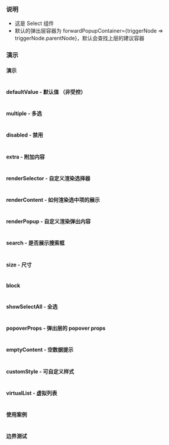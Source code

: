 ### 说明

-   这是 Select 组件
-   默认的弹出层容器为 forwardPopupContainer={triggerNode => triggerNode.parentNode}，默认会查找上层的建议容器

### 演示

#### 演示

```js {"codepath": "select.jsx"}
```

#### defaultValue - 默认值 （非受控）

```js {"codepath": "uncontrolled.jsx"}
```

#### multiple - 多选

```js {"codepath": "multiple.jsx"}
```

#### disabled - 禁用

```js {"codepath": "disabled.jsx"}
```

#### extra - 附加内容

```js {"codepath": "select-extra.jsx"}
```

#### renderSelector - 自定义渲染选择器

```js {"codepath": "renderSelector.jsx"}
```

#### renderContent - 如何渲染选中项的展示

```js {"codepath": "renderContent.jsx"}
```

#### renderPopup - 自定义渲染弹出内容

```js {"codepath": "renderPopup.jsx"}
```

#### search - 是否展示搜索框

```js {"codepath": "search.jsx"}
```

#### size - 尺寸

```js {"codepath": "size.jsx"}
```

#### block

```js {"codepath": "block.jsx"}
```

#### showSelectAll - 全选

```js {"codepath": "showSelectAll.jsx"}
```

#### popoverProps - 弹出层的 popover props

```js {"codepath": "popoverProps.jsx"}
```

#### emptyContent - 空数据提示

```js {"codepath": "emptyContent.jsx"}
```

#### customStyle - 可自定义样式

```js {"codepath": "customStyle.jsx"}
```

#### virtualList - 虚拟列表

```js {"codepath": "virtualList.jsx"}
```

#### 使用案例

```js {"codepath": "use-cases.jsx"}
```

#### 边界测试

```js {"codepath": "boundary.jsx"}
```
